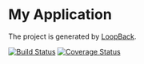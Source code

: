 # My Application

The project is generated by [LoopBack](http://loopback.io).

[![Build Status](https://travis-ci.org/badgerx/resolut.svg?branch=master)](https://travis-ci.org/badgerx/resolut)
[![Coverage Status](https://coveralls.io/repos/github/badgerx/resolut/badge.svg?branch=master)](https://coveralls.io/github/badgerx/resolut?branch=master)